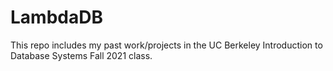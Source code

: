 # LambdaDB
This repo includes my past work/projects in the UC Berkeley Introduction to Database Systems Fall 2021 class.
